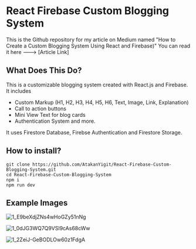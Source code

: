 # React Firebase Custom Blogging System
This is the Github repository for my article on Medium named "How to Create a Custom Blogging System Using React and Firebase)" You can read it here ---> [Article Link]

## What Does This Do?
This is a customizable blogging system created with React.js and Firebase. It includes
- Custom Markup (H1, H2, H3, H4, H5, H6, Text, Image, Link, Explanation)
- Call to action buttons
- Mini View Text for blog cards
- Authentication System and more.

It uses Firestore Database, Firebse Authentication and Firestore Storage.

## How to install?
```
git clone https://github.com/AtakanYigit/React-Firebase-Custom-Blogging-System.git
cd React-Firebase-Custom-Blogging-System
npm i
npm run dev
```

## Example Images
![1_E9beXdjZNs4wHoGZy51nNg](https://github.com/user-attachments/assets/e7c42cb4-a75c-4f8e-a902-b23e187e9784)

![1_0dJG3WQ7Q9VSl9cAs68cWw](https://github.com/user-attachments/assets/921dd62a-c329-4cd6-a2d3-7c43a8b561d4)

![1_2ZeiJ-GeBODLOw60z1FdgA](https://github.com/user-attachments/assets/d629844d-86e2-4a1a-af92-06094e226894)

